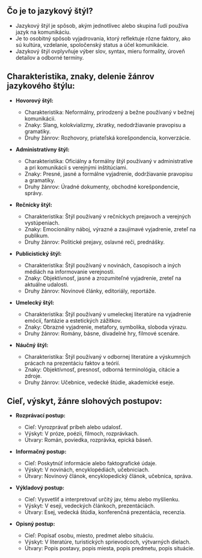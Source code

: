 ## Čo je to jazykový štýl?
- Jazykový štýl je spôsob, akým jednotlivec alebo skupina ľudí používa jazyk na komunikáciu.
- Je to osobitný spôsob vyjadrovania, ktorý reflektuje rôzne faktory, ako sú kultúra, vzdelanie, spoločenský status a účel komunikácie.
- Jazykový štýl ovplyvňuje výber slov, syntax, mieru formality, úroveň detailov a odborné termíny.

## Charakteristika, znaky, delenie žánrov jazykového štýlu:

- **Hovorový štýl:**
  - Charakteristika: Neformálny, prirodzený a bežne používaný v bežnej komunikácii.
  - Znaky: Slang, kolokvializmy, zkratky, nedodržiavanie pravopisu a gramatiky.
  - Druhy žánrov: Rozhovory, priateľská korešpondencia, konverzácie.

- **Administratívny štýl:**
  - Charakteristika: Oficiálny a formálny štýl používaný v administratíve a pri komunikácii s verejnými inštitúciami.
  - Znaky: Presné, jasné a formálne vyjadrenie, dodržiavanie pravopisu a gramatiky.
  - Druhy žánrov: Úradné dokumenty, obchodné korešpondencie, správy.

- **Rečnícky štýl:**
  - Charakteristika: Štýl používaný v rečníckych prejavoch a verejných vystúpeniach.
  - Znaky: Emocionálny náboj, výrazné a zaujímavé vyjadrenie, zreteľ na publikum.
  - Druhy žánrov: Politické prejavy, oslavné reči, prednášky.

- **Publicistický štýl:**
  - Charakteristika: Štýl používaný v novinách, časopisoch a iných médiách na informovanie verejnosti.
  - Znaky: Objektívnosť, jasné a zrozumiteľné vyjadrenie, zreteľ na aktuálne udalosti.
  - Druhy žánrov: Novinové články, editoriály, reportáže.

- **Umelecký štýl:**
  - Charakteristika: Štýl používaný v umeleckej literatúre na vyjadrenie emócií, fantázie a estetických zážitkov.
  - Znaky: Obrazné vyjadrenie, metafory, symbolika, sloboda výrazu.
  - Druhy žánrov: Romány, básne, divadelné hry, filmové scenáre.

- **Náučný štýl:**
  - Charakteristika: Štýl používaný v odbornej literatúre a výskumných prácach na prezentáciu faktov a teórií.
  - Znaky: Objektívnosť, presnosť, odborná terminológia, citácie a zdroje.
  - Druhy žánrov: Učebnice, vedecké štúdie, akademické eseje.

## Cieľ, výskyt, žánre slohových postupov:

- **Rozprávací postup:**
  - Cieľ: Vyrozprávať príbeh alebo udalosť.
  - Výskyt: V próze, poézii, filmoch, rozprávkach.
  - Útvary: Román, poviedka, rozprávka, epická báseň.

- **Informačný postup:**
  - Cieľ: Poskytnúť informácie alebo faktografické údaje.
  - Výskyt: V novinách, encyklopédiách, učebniciach.
  - Útvary: Novinový článok, encyklopedický článok, učebnica, správa.

- **Výkladový postup:**
  - Cieľ: Vysvetliť a interpretovať určitý jav, tému alebo myšlienku.
  - Výskyt: V eseji, vedeckých článkoch, prezentáciách.
  - Útvary: Esej, vedecká štúdia, konferenčná prezentácia, recenzia.

- **Opisný postup:**
  - Cieľ: Popísať osobu, miesto, predmet alebo situáciu.
  - Výskyt: V literatúre, turistických sprievodcoch, výtvarných dielach.
  - Útvary: Popis postavy, popis miesta, popis predmetu, popis situácie.